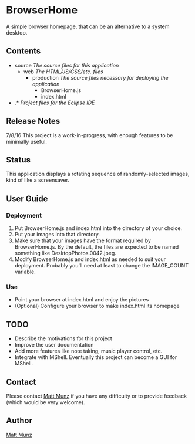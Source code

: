 # BrowserHome

A simple browser homepage, that can be an alternative to a system desktop.

## Contents

* source                _The source files for this application_
  * web                 _The HTML/JS/CSS/etc. files_
    * production        _The source files necessary for deploying the application_
      * BrowserHome.js
      * index.html
* .*                    _Project files for the Eclipse IDE_

## Release Notes

7/8/16  This project is a work-in-progress, with enough features to be minimally useful.

## Status

This application displays a rotating sequence of randomly-selected images, kind of like a screensaver.

## User Guide

### Deployment

1. Put BrowserHome.js and index.html into the directory of your choice.
2. Put your images into that directory.
3. Make sure that your images have the format required by BrowserHome.js. By the default, the files are expected to be named something like DesktopPhotos.0042.jpeg.
4. Modify BrowserHome.js and index.html as needed to suit your deployment. Probably you'll need at least to change the IMAGE_COUNT variable. 

### Use 

* Point your browser at index.html and enjoy the pictures
* (Optional) Configure your browser to make index.html its homepage

## TODO 

* Describe the motivations for this project
* Improve the user documentation
* Add more features like note taking, music player control, etc.
* Integrate with MShell. Eventually this project can become a GUI for MShell.

## Contact

Please contact [Matt Munz](https://github.com/mattmunz) if you have any difficulty or 
to provide feedback (which would be very welcome).

## Author

[Matt Munz](https://github.com/mattmunz)
